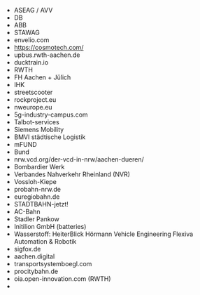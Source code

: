 - ASEAG / AVV
- DB
- ABB
- STAWAG
- envelio.com
- https://cosmotech.com/
- upbus.rwth-aachen.de
- ducktrain.io
- RWTH
- FH Aachen + Jülich
- IHK
- streetscooter
- rockproject.eu
- nweurope.eu
- 5g-industry-campus.com
- Talbot-services
- Siemens Mobility
- BMVI städtische Logistik
- mFUND
- Bund
- nrw.vcd.org/der-vcd-in-nrw/aachen-dueren/
- Bombardier Werk
- Verbandes Nahverkehr Rheinland (NVR)
- Vossloh-Kiepe
- probahn-nrw.de
- euregiobahn.de
- STADTBAHN-jetzt!
- AC-Bahn
- Stadler Pankow
- Initilion GmbH (batteries)
- Wasserstoff:
  HeiterBlick
  Hörmann Vehicle Engineering
  Flexiva Automation & Robotik
- sigfox.de
- aachen.digital
- transportsystemboegl.com
- procitybahn.de
- oia.open-innovation.com (RWTH)
- 
